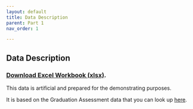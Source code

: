 ```yaml
---
layout: default
title: Data Description
parent: Part 1
nav_order: 1

---
```


## Data Description  

### [Download Excel Workbook (xlsx)](https://github.com/ubc-library-rc/excel/raw/main/content/Excel_data.xlsx). 


This data is artificial and prepared for the demonstrating purposes.  

It is based on the Graduation Assessment data that you can look up [here](https://catalogue.data.gov.bc.ca/dataset/graduation-assessments/resource/44224f32-dc27-4f10-8703-8040ee3298bb).
